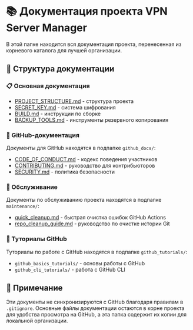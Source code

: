 # 📚 Документация проекта VPN Server Manager

В этой папке находится вся документация проекта, перенесенная из корневого каталога для лучшей организации.

## 📁 Структура документации

### 📋 Основная документация
- [PROJECT_STRUCTURE.md](PROJECT_STRUCTURE.md) - структура проекта
- [SECRET_KEY.md](SECRET_KEY.md) - система шифрования
- [BUILD.md](BUILD.md) - инструкции по сборке
- [BACKUP_TOOLS.md](BACKUP_TOOLS.md) - инструменты резервного копирования

### 📝 GitHub-документация
Документы для GitHub находятся в подпапке `github_docs/`:
- [CODE_OF_CONDUCT.md](github_docs/CODE_OF_CONDUCT.md) - кодекс поведения участников
- [CONTRIBUTING.md](github_docs/CONTRIBUTING.md) - руководство для контрибьюторов
- [SECURITY.md](github_docs/SECURITY.md) - политика безопасности

### 🔧 Обслуживание
Документы по обслуживанию проекта находятся в подпапке `maintenance/`:
- [quick_cleanup.md](maintenance/quick_cleanup.md) - быстрая очистка ошибок GitHub Actions
- [repo_cleanup_guide.md](maintenance/repo_cleanup_guide.md) - руководство по очистке истории Git

### 📘 Туториалы GitHub
Туториалы по работе с GitHub находятся в подпапке `github_tutorials/`:
- `github_basics_tutorials/` - основы работы с GitHub
- `github_cli_tutorials/` - работа с GitHub CLI

## 📌 Примечание

Эти документы не синхронизируются с GitHub благодаря правилам в `.gitignore`. Основные файлы документации остаются в корне проекта для удобства просмотра на GitHub, а эта папка содержит их копии для локальной организации.
